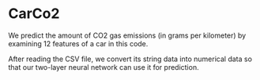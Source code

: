 # CarCo2
We predict the amount of CO2 gas emissions (in grams per kilometer) by examining 12 features of a car in this code.

After reading the CSV file, we convert its string data into numerical data so that our two-layer neural network can 
use it for prediction.
